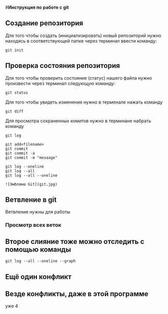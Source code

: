 #**Инструкция по работе с git**
## Создание репозитория

Для того чтобы создать (инициализировать) новый репозиторий нужно находясь в соответствующей папке через терминал ввести команду:

    git init

## Проверка состояния репозитория

Для того чтобы проверить состояние (статус) нашего файла нужно произвести через терминал следующую команду:

    git status

 Для того чтобы увидеть изменения нужно в терменале нажать команду 
   
    git diff

Для просмотра сохраненных комитов нужно в терминане набрать команду

    git log
  
    git add<filename>
    git commit
    git commit -a
    git commit -m "mesaage"

    git log --oneline
    git log --all
    git log --all --oneline
    
    ![Эмблема Git](git.jpg)

## Ветвление в git 
Ветвление нужны для работы

### Просмотр всех веток

## Второе слияние тоже можно отследить с помощью команды 

    git log --all --oneline --graph

## Ещё один конфликт

## Везде конфликты, даже в этой программе
уже 4
